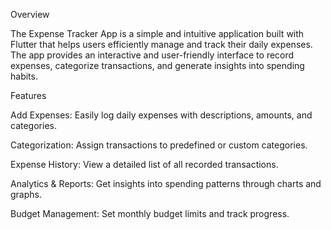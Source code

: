 Overview

The Expense Tracker App is a simple and intuitive application built with Flutter that helps users efficiently manage and track their daily expenses. The app provides an interactive and user-friendly interface to record expenses, categorize transactions, and generate insights into spending habits.

Features

Add Expenses: Easily log daily expenses with descriptions, amounts, and categories.

Categorization: Assign transactions to predefined or custom categories.

Expense History: View a detailed list of all recorded transactions.

Analytics & Reports: Get insights into spending patterns through charts and graphs.

Budget Management: Set monthly budget limits and track progress.



